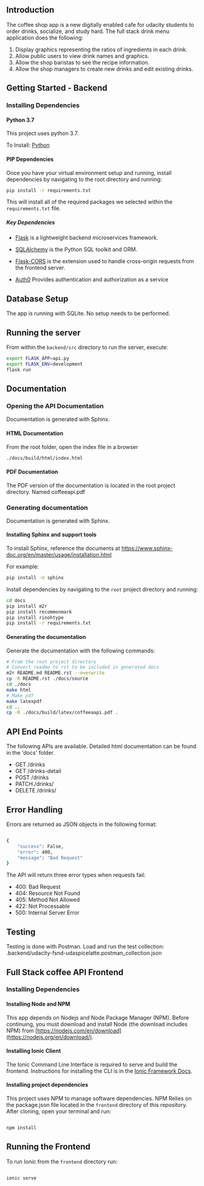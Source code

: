 ## Introduction

The coffee shop app is a new digitally enabled cafe for udacity students to order drinks, socialize, and study hard. The full stack drink menu application does the following:

1) Display graphics representing the ratios of ingredients in each drink.
2) Allow public users to view drink names and graphics.
3) Allow the shop baristas to see the recipe information.
4) Allow the shop managers to create new drinks and edit existing drinks.

## Getting Started - Backend

### Installing Dependencies

#### Python 3.7 ####

This project uses python 3.7.

To Install: [Python](https://docs.python.org/3/using/unix.html#getting-and-installing-the-latest-version-of-python)


#### PIP Dependencies

Once you have your virtual environment setup and running, install dependencies by navigating to the root directory and running:

```bash
pip install -r requirements.txt
```

This will install all of the required packages we selected within the `requirements.txt` file.

##### Key Dependencies


- [Flask](http://flask.pocoo.org/)  is a lightweight backend microservices framework. 

- [SQLAlchemy](https://www.sqlalchemy.org/) is the Python SQL toolkit and ORM. 

- [Flask-CORS](https://flask-cors.readthedocs.io/en/latest/#) is the extension used to handle cross-origin requests from the frontend server. 

- [Auth0](https://auth0.com/docs/getting-started/overview) Provides authentication and authorization as a service

## Database Setup

The app is running with SQLite. No setup needs to be performed.

## Running the server

From within the `backend/src` directory to run the server, execute:

```bash
export FLASK_APP=api.py
export FLASK_ENV=development
flask run
```

## Documentation

### Opening the API Documentation

Documentation is generated with Sphinx.

#### HTML Documentation
From the root folder, open the index file in a browser

```bash
./docs/build/html/index.html
```

#### PDF Documentation

The PDF version of the documentation is located in the root project directory. Named coffeeapi.pdf

### Generating documentation

Documentation is generated with Sphinx.

#### Installing Sphinx and support tools

To install Sphinx, reference the documents at https://www.sphinx-doc.org/en/master/usage/installation.html

For example:

```bash
pip install -U sphinx
```

Install dependencies by navigating to the `root` project directory and running:

```bash
cd docs
pip install m2r
pip install recommonmark
pip install rinohtype
pip install -r requirements.txt
```


#### Generating the documentation
Generate the documentation with the following commands:

```bash
# From the root project directory
# Convert readme to rst to be included in generated docs
m2r README.md README.rst --overwrite
cp -R README.rst ./docs/source
cd ./docs
make html
# Make pdf
make latexpdf
cd ..
cp -R ./docs/build/latex/coffeeaapi.pdf .
```


## API End Points

The following APIs are available. Detailed html documentation can be found in the 'docs' folder.

- GET /drinks
- GET /drinks-detail
- POST /drinks
- PATCH /drinks/<id>
- DELETE /drinks/<id>


## Error Handling

Errors are returned as JSON objects in the following format:
```bash

{
    "success": False, 
    "error": 400,
    "message": "Bad Request"
}
```

The API will return three error types when requests fail:
- 400: Bad Request
- 404: Resource Not Found
- 405: Method Not Allowed
- 422: Not Processable 
- 500: Internal Server Error


## Testing

Testing is done with Postman. Load and run the test collection: 
.backend/udacity-fsnd-udaspicelatte.postman_collection.json


## Full Stack coffee API Frontend

### Installing Dependencies

#### Installing Node and NPM

This app depends on Nodejs and Node Package Manager (NPM). Before continuing, you must download and install Node (the download includes NPM) from [https://nodejs.com/en/download](https://nodejs.org/en/download/).

#### Installing Ionic Client

The Ionic Command Line Interface is required to serve and build the frontend. Instructions for installing the CLI  is in the [Ionic Framework Docs](https://ionicframework.com/docs/installation/cli).


#### Installing project dependencies

This project uses NPM to manage software dependencies. NPM Relies on the package.json file located in the `frontend` directory of this repository. After cloning, open your terminal and run:

```bash

npm install
```


## Running the Frontend 

To run Ionic from the `frontend` directory run:

```bash

ionic serve
```